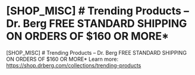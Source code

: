 # [SHOP_MISC] # Trending Products – Dr. Berg FREE STANDARD SHIPPING ON ORDERS OF $160 OR MORE\*

[SHOP_MISC] # Trending Products – Dr. Berg FREE STANDARD SHIPPING ON ORDERS OF $160 OR MORE\*
Learn more: https://shop.drberg.com/collections/trending-products

